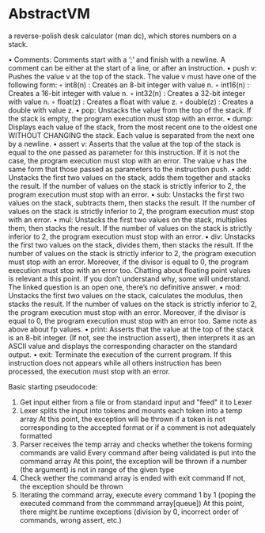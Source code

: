 # AbstractVM
a reverse-polish desk calculator (man dc), which stores numbers on a stack.

• Comments: Comments start with a ’;’ and finish with a newline. A comment can be either at the start of a line, or after an instruction.
• push v: Pushes the value v at the top of the stack. The value v must have one of the following form:
	◦ int8(n) : Creates an 8-bit integer with value n.
	◦ int16(n) : Creates a 16-bit integer with value n.
	◦ int32(n) : Creates a 32-bit integer with value n.
	◦ float(z) : Creates a float with value z.
	◦ double(z) : Creates a double with value z.
• pop: Unstacks the value from the top of the stack. If the stack is empty, the program execution must stop with an error.
• dump: Displays each value of the stack, from the most recent one to the oldest one WITHOUT CHANGING the stack. Each value is separated from the next one by a newline.
• assert v: Asserts that the value at the top of the stack is equal to the one passed as parameter for this instruction. If it is not the case, the program execution must stop with an error. The value v has the same form that those passed as parameters to the instruction push.
• add: Unstacks the first two values on the stack, adds them together and stacks the result. If the number of values on the stack is strictly inferior to 2, the program execution must stop with an error.
• sub: Unstacks the first two values on the stack, subtracts them, then stacks the result. If the number of values on the stack is strictly inferior to 2, the program execution must stop with an error.
• mul: Unstacks the first two values on the stack, multiplies them, then stacks the result. If the number of values on the stack is strictly inferior to 2, the program execution must stop with an error.
• div: Unstacks the first two values on the stack, divides them, then stacks the result. If the number of values on the stack is strictly inferior to 2, the program execution must stop with an error. Moreover, if the divisor is equal to 0, the program execution must stop with an error too. Chatting about floating point values is relevant a this point. If you don’t understand why, some will understand. The linked question is an open one, there’s no definitive answer.
• mod: Unstacks the first two values on the stack, calculates the modulus, then stacks the result. If the number of values on the stack is strictly inferior to 2, the program execution must stop with an error. Moreover, if the divisor is equal to 0, the program execution must stop with an error too. Same note as above about fp values.
• print: Asserts that the value at the top of the stack is an 8-bit integer. (If not, see the instruction assert), then interprets it as an ASCII value and displays the corresponding character on the standard output.
• exit: Terminate the execution of the current program. If this instruction does not appears while all others instruction has been processed, the execution must stop with an error.


Basic starting pseudocode:

1) Get input either from a file or from standard input and "feed" it to Lexer
2) Lexer splits the input into tokens and mounts each token into a temp array
		At this point, the exception will be thrown if a token is not corresponding to the accepted format
												 or if a comment is not adequately formatted
3) Parser receives the temp array and checks whether the tokens forming commands are valid
   Every command after being validated is put into the command array
   		At this point, the exception will be thrown if a number (the argument) is not in range of the given type
4) Check wether the command array is ended with exit command
		If not, the exception should be thrown
5) Iterating the command array, execute every command 1 by 1 (poping the executed command from the commmand array[queue])
		At this point, there might be runtime exceptions (division by 0, incorrect order of commands, wrong assert, etc.)
